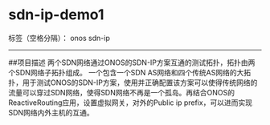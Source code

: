 # sdn-ip-demo1

标签（空格分隔）： onos sdn-ip

---

##项目描述
  两个SDN网络通过ONOS的SDN-IP方案互通的测试拓扑，拓扑由两个SDN网络子拓扑组成。
  一个包含一个SDN AS网络和四个传统AS网络的大拓扑，用于测试ONOS的SDN-IP方案，使用并正确配置该方案可以使得传统网络的流量可以穿过SDN网络，使得SDN网络不再是一个孤岛。再结合ONOS的ReactiveRouting应用，设置虚拟网关，对外的Public ip prefix，可以进而实现SDN网络内外主机的互通。





